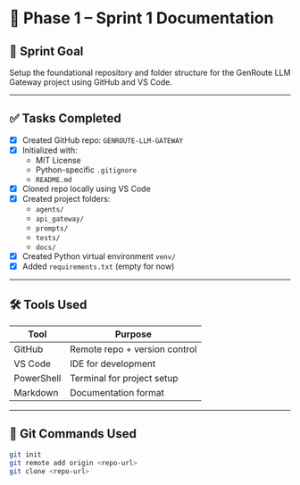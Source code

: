# 📌 Phase 1 – Sprint 1 Documentation

## 🎯 Sprint Goal

Setup the foundational repository and folder structure for the GenRoute LLM Gateway project using GitHub and VS Code.

---

## ✅ Tasks Completed

- [x] Created GitHub repo: `GENROUTE-LLM-GATEWAY`
- [x] Initialized with:
  - MIT License
  - Python-specific `.gitignore`
  - `README.md`
- [x] Cloned repo locally using VS Code
- [x] Created project folders:
  - `agents/`
  - `api_gateway/`
  - `prompts/`
  - `tests/`
  - `docs/`
- [x] Created Python virtual environment `venv/`
- [x] Added `requirements.txt` (empty for now)

---

## 🛠️ Tools Used

| Tool       | Purpose                       |
| ---------- | ----------------------------- |
| GitHub     | Remote repo + version control |
| VS Code    | IDE for development           |
| PowerShell | Terminal for project setup    |
| Markdown   | Documentation format          |

---

## 🔁 Git Commands Used

```bash
git init
git remote add origin <repo-url>
git clone <repo-url>
```
